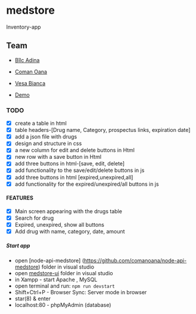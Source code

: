 # medstore
Inventory-app

## Team
- <a target="_blank" href="https://github.com/bilcadina">Bîlc Adina</a>
- <a target="_blank" href="https://github.com/comanoana">Coman Oana</a>
- <a target="_blank" href="https://github.com/vbianca">Vesa Bianca</a>

- [Demo](https://comanoana.github.io/medstore/)  

### TODO
- [x] create a table in html
- [x] table headers-[Drug name, Category, prospectus links, expiration date]
- [x] add a json file with drugs
- [X] design and structure in css
- [X] a new column for edit and delete buttons in Html
- [x] new row with a save button in Html 
- [x] add three buttons in html-[save, edit, delete]
- [x] add functionality to the save/edit/delete buttons in js
- [x] add three buttons in html [expired,unexpired,all]
- [x] add functionality for the expired/unexpired/all buttons in js

#### FEATURES

- [x] Main screen appearing with the drugs table
- [x] Search for drug 
- [x] Expired, unexpired, show all buttons
- [x] Add drug with name, category, date, amount 

##### Start app

- open [node-api-medstore] (https://github.com/comanoana/node-api-medstore) folder in visual studio
- open [medstore-ui](https://github.com/comanoana/medstore) folder in visual studio
- in Xampp - start Apache , MySQL
- open terminal and run: `npm run devstart`
- Shift+Ctrl+P - Browser Sync: Server mode in browser
- star(8) & enter
- localhost:80 - phpMyAdmin (database)

